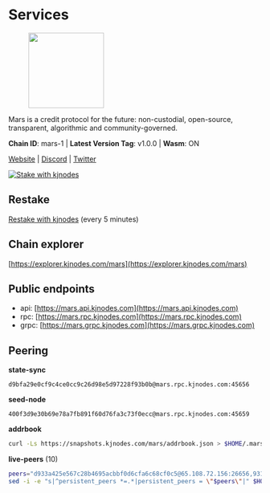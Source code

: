 # Services

<figure><img src="https://raw.githubusercontent.com/kj89/testnet_manuals/main/pingpub/logos/mars.png" width="150" alt=""><figcaption></figcaption></figure>

Mars is a credit protocol for the future: non-custodial,  open-source, transparent, algorithmic and community-governed.

**Chain ID**: mars-1 | **Latest Version Tag**: v1.0.0 | **Wasm**: ON

[Website](https://marsprotocol.io) | [Discord](https://discord.gg/marsprotocol) | [Twitter](https://twitter.com/mars_protocol)

[![Stake with kjnodes](https://i.ibb.co/cr44Q8j/button-stake-with-kjnodes.png)](https://restake.app/mars/marsvaloper1p9t4gr40rnpdwqacxgcqp7ffrfw908nu020g4n)

## Restake

[Restake with kjnodes](https://restake.app/mars/marsvaloper1p9t4gr40rnpdwqacxgcqp7ffrfw908nu020g4n) (every 5 minutes)
## Chain explorer
[https://explorer.kjnodes.com/mars](https://explorer.kjnodes.com/mars)

## Public endpoints

* api: [https://mars.api.kjnodes.com](https://mars.api.kjnodes.com)
* rpc: [https://mars.rpc.kjnodes.com](https://mars.rpc.kjnodes.com)
* grpc: [https://mars.grpc.kjnodes.com](https://mars.grpc.kjnodes.com)

## Peering

**state-sync**

```text
d9bfa29e0cf9c4ce0cc9c26d98e5d97228f93b0b@mars.rpc.kjnodes.com:45656
```

**seed-node**

```text
400f3d9e30b69e78a7fb891f60d76fa3c73f0ecc@mars.rpc.kjnodes.com:45659
```

**addrbook**
```bash
curl -Ls https://snapshots.kjnodes.com/mars/addrbook.json > $HOME/.mars/config/addrbook.json
```

**live-peers** (10)
```bash
peers="d933a425e567c28b4695acbbf0d6cfa6c68cf0c5@65.108.72.156:26656,931f46cc338f59222c22565e216a16f57bbb9782@95.217.164.44:26656,84f821d36d45cc0cdaa4ff05297e888bb0d9de8f@85.237.193.111:26656,d9bfa29e0cf9c4ce0cc9c26d98e5d97228f93b0b@65.109.88.38:45656,1616af7456f519a0f2360adcad45d4bb9d39c92d@146.59.85.222:26656,d10e5704f3c8e9dd6ef42445e4b88bb57d0a8289@65.108.8.247:18556,e726816f42831689eab9378d5d577f1d06d25716@23.88.22.29:26656,54d3ac18bcc6a760a859644a0a80077d2618c872@95.217.85.254:15603,d2a2c21754be65ad4a4f1de1f6163f681a6e8af8@192.99.44.79:18556,055b1458344b74e1705812e23af570d41e1e4bdf@80.64.208.175:26656"
sed -i -e "s|^persistent_peers *=.*|persistent_peers = \"$peers\"|" $HOME/.mars/config/config.toml
```
